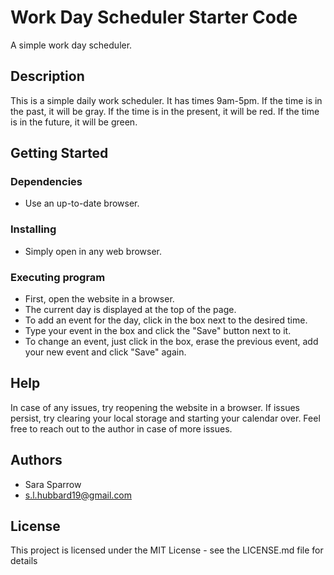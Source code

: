 # Work Day Scheduler Starter Code

A simple work day scheduler.

## Description

This is a simple daily work scheduler. It has times 9am-5pm. If the time is in the past, it will be gray. If the time is in the present, it will be red. If the time is in the future, it will be green. 

## Getting Started

### Dependencies

* Use an up-to-date browser.

### Installing

* Simply open in any web browser.

### Executing program

* First, open the website in a browser. 
* The current day is displayed at the top of the page.
* To add an event for the day, click in the box next to the desired time. 
* Type your event in the box and click the "Save" button next to it.
* To change an event, just click in the box, erase the previous event, add your new event and click "Save" again. 

## Help

In case of any issues, try reopening the website in a browser. If issues persist, try clearing your local storage and starting your calendar over. Feel free to reach out to the author in case of more issues.

## Authors

* Sara Sparrow
* s.l.hubbard19@gmail.com

## License

This project is licensed under the MIT License - see the LICENSE.md file for details